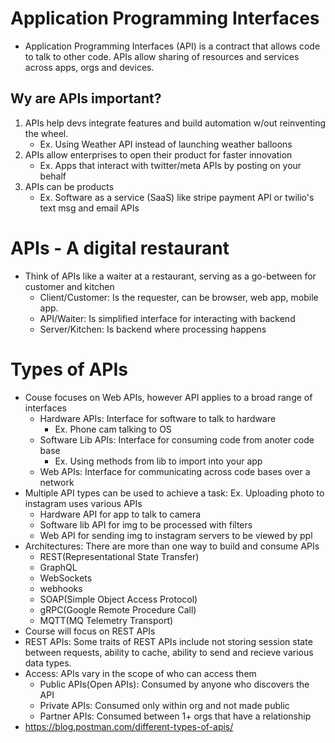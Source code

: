# Application Programming Interfaces
- Application Programming Interfaces (API) is a contract that allows code to talk to other code. APIs allow sharing 
  of resources and services across apps, orgs and devices.
## Wy are APIs important?
1. APIs help devs integrate features and build automation w/out reinventing the wheel.
    - Ex. Using Weather API instead of launching weather balloons
2. APIs allow enterprises to open their product for faster innovation
    - Ex. Apps that interact with twitter/meta APIs by posting on your behalf
3. APIs can be products 
    - Ex. Software as a service (SaaS) like stripe payment API or twilio's text msg and email APIs
# APIs - A digital restaurant
- Think of APIs like a waiter at a restaurant, serving as a go-between for customer and kitchen
    - Client/Customer: Is the requester, can be browser, web app, mobile app. 
    - API/Waiter: Is simplified interface for interacting with backend
    - Server/Kitchen: Is backend where processing happens
# Types of APIs
- Couse focuses on Web APIs, however API applies to a broad range of interfaces
    - Hardware APIs: Interface for software to talk to hardware
        - Ex. Phone cam talking to OS
    - Software Lib APIs: Interface for consuming code from anoter code base
        - Ex. Using methods from lib to import into your app
    - Web APIs: Interface for communicating across code bases over a network
- Multiple API types can be used to achieve a task: Ex. Uploading photo to instagram uses various APIs
    - Hardware API for app to talk to camera
    - Software lib API for img to be processed with filters
    - Web API for sending img to instagram servers to be viewed by ppl
- Architectures: There are more than one way to build and consume APIs
    - REST(Representational State Transfer)
    - GraphQL
    - WebSockets
    - webhooks
    - SOAP(Simple Object Access Protocol)
    - gRPC(Google Remote Procedure Call)
    - MQTT(MQ Telemetry Transport)
- Course will focus on REST APIs
- REST APIs: Some traits of REST APIs include not storing session state between requests, ability to cache, ability to send
  and recieve various data types.
- Access: APIs vary in the scope of who can access them
    - Public APIs(Open APIs): Consumed by anyone who discovers the API
    - Private APIs: Consumed only within org and not made public
    - Partner APIs: Consumed between 1+ orgs that have a relationship
- https://blog.postman.com/different-types-of-apis/
